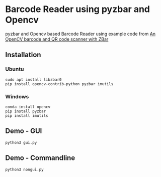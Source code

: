 # Barcode Reader using pyzbar and Opencv

pyzbar and Opencv based Barcode Reader using example code from [An OpenCV barcode and QR code scanner with ZBar](https://www.pyimagesearch.com/2018/05/21/an-opencv-barcode-and-qr-code-scanner-with-zbar/)

## Installation

### Ubuntu
```
sudo apt install libzbar0
pip install opencv-contrib-python pyzbar imutils
```

### Windows
```
conda install opencv 
pip install pyzbar
pip install imutils
```

## Demo - GUI

```
python3 gui.py
```

## Demo - Commandline

```
python3 nongui.py
```

